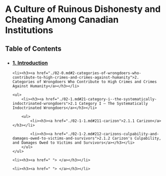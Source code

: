 # A Culture of Ruinous Dishonesty and Cheating Among Canadian Institutions

## Table of Contents
<div id="user-content-toc">
<ul>
    <li><h3><a href="./01-0.md#1-introduction">1. Introduction</a></h3></li>
    
    <li><h3><a href="./02-0.md#2-categories-of-wrongdoers-who-contribute-to-high-crimes-and-crimes-against-humanity">2. Categories of Wrongdoers Who Contribute to High Crimes and Crimes Against Humanity</a></h3></li>
    
    <ul>
        <li><h3><a href="./02-1.md#21-category-i--the-systematically-indoctrinated-wrongdoers">2.1 Category I — The Systematically Indoctrinated Wrongdoers</a></h3></li>
        
        <ul>
            <li><h3><a href="./02-1-1.md#211-carizon">2.1.1 Carizon</a></h3></li>
      
            <li><h3><a href="./02-1-2.md#212-carizons-culpability-and-damages-owed-to-victims-and-survivors">2.1.2 Carizon's Culpability, and Damages Owed to Victims and Survivors</a></h3></li>
        </ul>  
    </ul>
  
    <li><h3><a href=" "> </a></h3></li>
  
    <li><h3><a href=" "> </a></h3></li>
  
</ul>
</div>